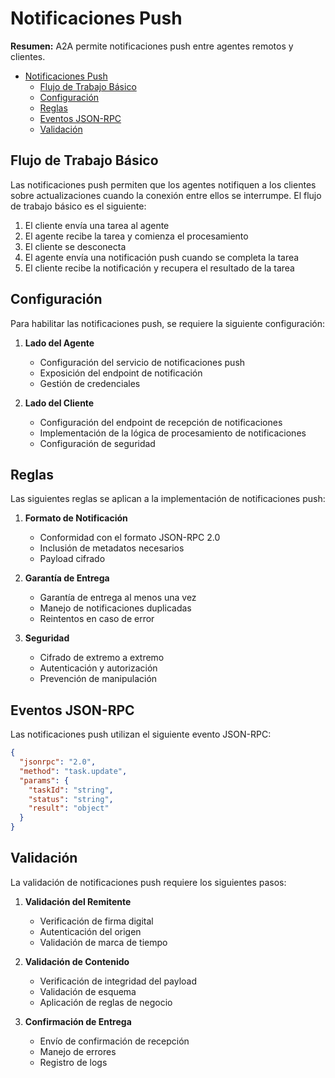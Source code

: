 # Notificaciones Push

**Resumen:** A2A permite notificaciones push entre agentes remotos y clientes.

<!-- TOC -->
- [Notificaciones Push](#notificaciones-push)
  - [Flujo de Trabajo Básico](#flujo-de-trabajo-básico)
  - [Configuración](#configuración)
  - [Reglas](#reglas)
  - [Eventos JSON-RPC](#eventos-json-rpc)
  - [Validación](#validación)

<!-- /TOC -->

## Flujo de Trabajo Básico

Las notificaciones push permiten que los agentes notifiquen a los clientes sobre actualizaciones cuando la conexión entre ellos se interrumpe. El flujo de trabajo básico es el siguiente:

1. El cliente envía una tarea al agente
2. El agente recibe la tarea y comienza el procesamiento
3. El cliente se desconecta
4. El agente envía una notificación push cuando se completa la tarea
5. El cliente recibe la notificación y recupera el resultado de la tarea

## Configuración

Para habilitar las notificaciones push, se requiere la siguiente configuración:

1. **Lado del Agente**
   - Configuración del servicio de notificaciones push
   - Exposición del endpoint de notificación
   - Gestión de credenciales

2. **Lado del Cliente**
   - Configuración del endpoint de recepción de notificaciones
   - Implementación de la lógica de procesamiento de notificaciones
   - Configuración de seguridad

## Reglas

Las siguientes reglas se aplican a la implementación de notificaciones push:

1. **Formato de Notificación**
   - Conformidad con el formato JSON-RPC 2.0
   - Inclusión de metadatos necesarios
   - Payload cifrado

2. **Garantía de Entrega**
   - Garantía de entrega al menos una vez
   - Manejo de notificaciones duplicadas
   - Reintentos en caso de error

3. **Seguridad**
   - Cifrado de extremo a extremo
   - Autenticación y autorización
   - Prevención de manipulación

## Eventos JSON-RPC

Las notificaciones push utilizan el siguiente evento JSON-RPC:

```json
{
  "jsonrpc": "2.0",
  "method": "task.update",
  "params": {
    "taskId": "string",
    "status": "string",
    "result": "object"
  }
}
```

## Validación

La validación de notificaciones push requiere los siguientes pasos:

1. **Validación del Remitente**
   - Verificación de firma digital
   - Autenticación del origen
   - Validación de marca de tiempo

2. **Validación de Contenido**
   - Verificación de integridad del payload
   - Validación de esquema
   - Aplicación de reglas de negocio

3. **Confirmación de Entrega**
   - Envío de confirmación de recepción
   - Manejo de errores
   - Registro de logs 